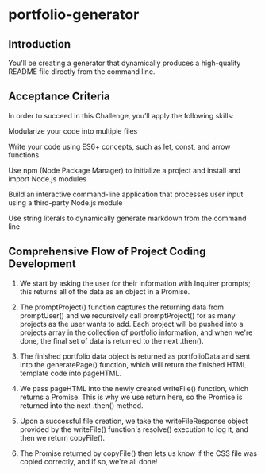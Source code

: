 # portfolio-generator

## Introduction

 You'll be creating a generator that dynamically produces a high-quality README file directly from the command line.

## Acceptance Criteria

In order to succeed in this Challenge, you’ll apply the following skills:

Modularize your code into multiple files

Write your code using ES6+ concepts, such as let, const, and arrow functions

Use npm (Node Package Manager) to initialize a project and install and import Node.js modules

Build an interactive command-line application that processes user input using a third-party Node.js module

Use string literals to dynamically generate markdown from the command line

## Comprehensive Flow of Project Coding Development

1) We start by asking the user for their information with Inquirer prompts; this returns all of the data as an object in a Promise.

2) The promptProject() function captures the returning data from promptUser() and we recursively call promptProject() for as many projects as the user wants to add. Each project will be pushed into a projects array in the collection of portfolio information, and when we're done, the final set of data is returned to the next .then().

3) The finished portfolio data object is returned as portfolioData and sent into the generatePage() function, which will return the finished HTML template code into pageHTML.

4) We pass pageHTML into the newly created writeFile() function, which returns a Promise. This is why we use return here, so the Promise is returned into the next .then() method.

5) Upon a successful file creation, we take the writeFileResponse object provided by the writeFile() function's resolve() execution to log it, and then we return copyFile().

6) The Promise returned by copyFile() then lets us know if the CSS file was copied correctly, and if so, we're all done!